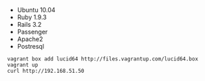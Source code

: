 * Ubuntu 10.04
* Ruby 1.9.3
* Rails 3.2
* Passenger
* Apache2
* Postresql

```
vagrant box add lucid64 http://files.vagrantup.com/lucid64.box
vagrant up
curl http://192.168.51.50
```

